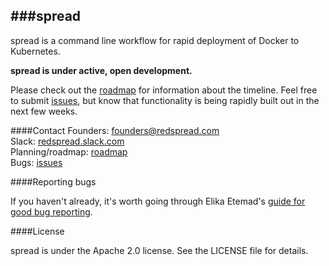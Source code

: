 ###spread
---
spread is a command line workflow for rapid deployment of Docker to Kubernetes.

**spread is under active, open development.**

Please check out the <a href="https://github.com/redspread/spread/blob/master/roadmap">roadmap</a> for information about the timeline. Feel free to submit <a href="https://github.com/redspread/spread/issues/new">issues</a>, but know that functionality is being rapidly built out in the next few weeks.

####Contact
Founders: <a href="mailto:founders@redspread.com">founders@redspread.com</a>  
Slack: <a href="http://redspread.slack.com">redspread.slack.com</a>  
Planning/roadmap: <a href="https://github.com/redspread/spread/blob/master/roadmap">roadmap</a>  
Bugs: <a href="https://github.com/redspread/spread/issues/new">issues</a>

####Reporting bugs

If you haven't already, it's worth going through Elika Etemad's <a href="http://fantasai.inkedblade.net/style/talks/filing-good-bugs/">guide for good bug reporting</a>.

####License

spread is under the Apache 2.0 license. See the LICENSE file for details.
